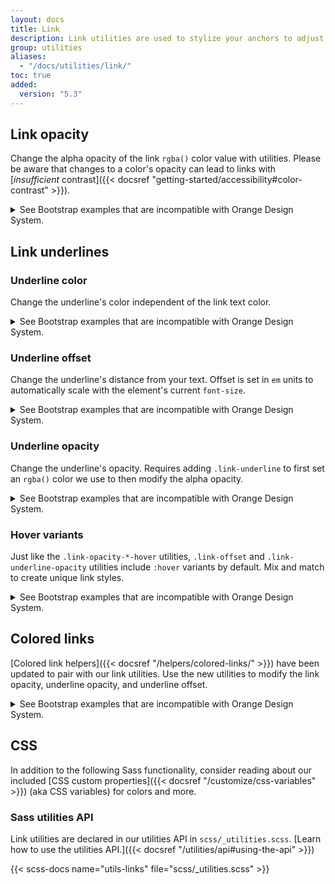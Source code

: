 ```yaml
---
layout: docs
title: Link
description: Link utilities are used to stylize your anchors to adjust their color, opacity, underline offset, underline color, and more.
group: utilities
aliases:
  - "/docs/utilities/link/"
toc: true
added:
  version: "5.3"
---
```


## Link opacity

Change the alpha opacity of the link `rgba()` color value with utilities. Please be aware that changes to a color's opacity can lead to links with [*insufficient* contrast]({{< docsref "getting-started/accessibility#color-contrast" >}}).

<details>
<summary>See Bootstrap examples that are incompatible with Orange Design System.</summary>
<br>
{{< design-callout-alert >}}
Link utilities should be used carefully because the rendering provided in the following examples does not respect in the Orange Design System specifications and do not always meet accessibility standards. But still, these utilities could help in some cases to build specific use cases or other reusable components.
{{< /design-callout-alert >}}

{{< example >}}
<p><a class="link-opacity-10" href="#">Link opacity 10</a></p>
<p><a class="link-opacity-25" href="#">Link opacity 25</a></p>
<p><a class="link-opacity-50" href="#">Link opacity 50</a></p>
<p><a class="link-opacity-75" href="#">Link opacity 75</a></p>
<p><a class="link-opacity-100" href="#">Link opacity 100</a></p>
{{< /example >}}

You can even change the opacity level on hover.

{{< example >}}
<p><a class="link-opacity-10-hover" href="#">Link hover opacity 10</a></p>
<p><a class="link-opacity-25-hover" href="#">Link hover opacity 25</a></p>
<p><a class="link-opacity-50-hover" href="#">Link hover opacity 50</a></p>
<p><a class="link-opacity-75-hover" href="#">Link hover opacity 75</a></p>
<p><a class="link-opacity-100-hover" href="#">Link hover opacity 100</a></p>
{{< /example >}}
</details>

## Link underlines

### Underline color

Change the underline's color independent of the link text color.

<details>
<summary>See Bootstrap examples that are incompatible with Orange Design System.</summary>
<br>
{{< design-callout-alert >}}
Link utilities should be used carefully because the rendering provided in the following examples does not respect in the Orange Design System specifications and do not always meet accessibility standards. But still, these utilities could help in some cases to build specific use cases or other reusable components.
{{< /design-callout-alert >}}

{{< example >}}
{{< link-underline-colors.inline >}}
{{- range (index $.Site.Data "theme-colors") }}
<p><a href="#" class="link-underline-{{ .name }}">{{ .name | title }} underline</a></p>
{{- end -}}
{{< /link-underline-colors.inline >}}
{{< /example >}}
</details>

### Underline offset

Change the underline's distance from your text. Offset is set in `em` units to automatically scale with the element's current `font-size`.

<details>
<summary>See Bootstrap examples that are incompatible with Orange Design System.</summary>
<br>
{{< design-callout-alert >}}
Link utilities should be used carefully because the rendering provided in the following examples does not respect in the Orange Design System specifications and do not always meet accessibility standards. But still, these utilities could help in some cases to build specific use cases or other reusable components.
{{< /design-callout-alert >}}

{{< example >}}
<p><a href="#">Default link</a></p>
<p><a class="link-offset-1" href="#">Offset 1 link</a></p>
<p><a class="link-offset-2" href="#">Offset 2 link</a></p>
<p><a class="link-offset-3" href="#">Offset 3 link</a></p>
{{< /example >}}
</details>

### Underline opacity

Change the underline's opacity. Requires adding `.link-underline` to first set an `rgba()` color we use to then modify the alpha opacity.

<details>
<summary>See Bootstrap examples that are incompatible with Orange Design System.</summary>
<br>
{{< design-callout-alert >}}
Link utilities should be used carefully because the rendering provided in the following examples does not respect in the Orange Design System specifications and do not always meet accessibility standards. But still, these utilities could help in some cases to build specific use cases or other reusable components.
{{< /design-callout-alert >}}

{{< example >}}
<p><a class="link-offset-2 link-underline link-underline-opacity-0" href="#">Underline opacity 0</a></p>
<p><a class="link-offset-2 link-underline link-underline-opacity-10" href="#">Underline opacity 10</a></p>
<p><a class="link-offset-2 link-underline link-underline-opacity-25" href="#">Underline opacity 25</a></p>
<p><a class="link-offset-2 link-underline link-underline-opacity-50" href="#">Underline opacity 50</a></p>
<p><a class="link-offset-2 link-underline link-underline-opacity-75" href="#">Underline opacity 75</a></p>
<p><a class="link-offset-2 link-underline link-underline-opacity-100" href="#">Underline opacity 100</a></p>
{{< /example >}}
</details>

### Hover variants

Just like the `.link-opacity-*-hover` utilities, `.link-offset` and `.link-underline-opacity` utilities include `:hover` variants by default. Mix and match to create unique link styles.

<details>
<summary>See Bootstrap examples that are incompatible with Orange Design System.</summary>
<br>
{{< design-callout-alert >}}
Link utilities should be used carefully because the rendering provided in the following examples does not respect in the Orange Design System specifications and do not always meet accessibility standards. But still, these utilities could help in some cases to build specific use cases or other reusable components.
{{< /design-callout-alert >}}

{{< example >}}
<a class="link-offset-2 link-offset-3-hover link-underline link-underline-opacity-0 link-underline-opacity-75-hover" href="#">
  Underline opacity 0
</a>
{{< /example >}}
</details>

## Colored links

[Colored link helpers]({{< docsref "/helpers/colored-links/" >}}) have been updated to pair with our link utilities. Use the new utilities to modify the link opacity, underline opacity, and underline offset.

<details>
<summary>See Bootstrap examples that are incompatible with Orange Design System.</summary>
<br>
{{< design-callout-alert >}}
Link utilities should be used carefully because the rendering provided in the following examples does not respect in the Orange Design System specifications and do not always meet accessibility standards. But still, these utilities could help in some cases to build specific use cases or other reusable components.
{{< /design-callout-alert >}}

<!--Boosted mod: use `contrast_color` as background to ensure a good contrast-->
{{< example >}}
{{< colored-links.inline >}}
{{- range (index $.Site.Data "theme-colors") }}
<p><a href="#" class="link-{{ .name }}{{ with .contrast_color }} bg-{{ . }}{{ end }} link-offset-2 link-underline-opacity-25 link-underline-opacity-100-hover">{{ .name | title }} link</a></p>
{{- end -}}
{{< /colored-links.inline >}}
<p><a href="#" class="link-body-emphasis link-offset-2 link-underline-opacity-25 link-underline-opacity-75-hover">Emphasis link</a></p>
{{< /example >}}
<!--End mod-->

{{< callout info >}}
{{< partial "callouts/warning-color-assistive-technologies.md" >}}
{{< /callout >}}
</details>

## CSS

In addition to the following Sass functionality, consider reading about our included [CSS custom properties]({{< docsref "/customize/css-variables" >}}) (aka CSS variables) for colors and more.

### Sass utilities API

Link utilities are declared in our utilities API in `scss/_utilities.scss`. [Learn how to use the utilities API.]({{< docsref "/utilities/api#using-the-api" >}})

{{< scss-docs name="utils-links" file="scss/_utilities.scss" >}}
